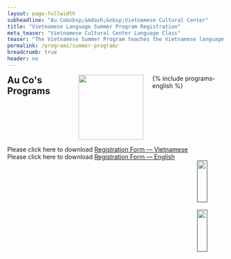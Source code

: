 ```yaml
---
layout: page-fullwidth
subheadline: "Au Co&nbsp;&mdash;&nbsp;Vietnamese Cultural Center"
title: "Vietnamese Language Summer Program Registration"
meta_teaser: "Vietnamese Cultural Center Language Class"
teaser: "The Vietnamese Summer Program teaches the Vietnamese language and cultural traditions for children from 5 through 12 with special exceptions for ages up to 15."
permalink: /programs/summer-program/
breadcrumb: true
header: no
---
```

<!--more-->
<div class="row">
<div class="medium-4 medium-push-8 columns">
<h2 style="margin: 0px">Au Co's Programs</h2>
<img width="150" src="{{ site.urlimg }}auco-logo.png">
{% include programs-english %}
</div><!-- /.medium-4.columns -->
<div class="medium-8 medium-pull-4 columns" markdown="1">

Please click here to download <a href="{{ site.url }}/files/summer-program/Registration-Viet.pdf" target="_blank">Registration Form &mdash; Vietnamese</a><br />
Please click here to download <a href="{{ site.url }}/files/summer-program/Registration-Eng.pdf" target="_blank">Registration Form &mdash; English</a><br />
<!-- Please scroll down to bottom of page for this summer's calendar. -->
<br /><br />
<img style="border: 1px solid #666666;" width="100%" height="auto" align="center" alt="" src="{{ site.url }}/files/summer-program/Flyer-Viet.jpg">
<br /><br />
<img style="border: 1px solid #666666;" width="100%" height="auto" align="center" alt="" src="{{ site.url }}/files/summer-program/Flyer-Eng.jpg">
<!-- <br /><br />
<img style="border: 1px solid #666666;" width="100%" height="auto" align="center" alt="" src="{{ site.url }}/files/2016/Lop-Viet-Ngu-Application/AuCo_16-17_Calendar for Parent and students-1.jpg"> -->
</div><!-- /.row -->
